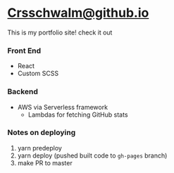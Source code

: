 # Crsschwalm@github.io

This is my portfolio site! check it out

### Front End

- React
- Custom SCSS

### Backend

- AWS via Serverless framework
  - Lambdas for fetching GitHub stats

### Notes on deploying

1. yarn predeploy
2. yarn deploy (pushed built code to `gh-pages` branch)
3. make PR to master
